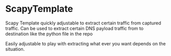 # ScapyTemplate

Scapy Template quickly adjustable to extract certain traffic from captured traffic. Can be used to extract certain DNS payload traffic from <source ip> to destination like the python file in the repo

Easily adjustable to play with extracting what ever you want depends on the situation. 
